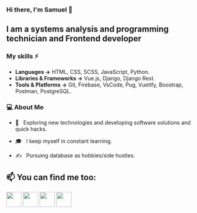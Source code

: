 ### Hi there, I'm Samuel 👋
 <h2>I am a systems analysis and programming technician  and Frontend developer</h2>
 
### My skills ⚡

- **Languages →** HTML, CSS, SCSS, JavaScript, Python.
- **Libraries & Frameworks →** Vue.js, Django, Django Rest.
- **Tools & Platforms →** Git, Firebase, VsCode, Pug, Vuetify, Boostrap, Postman, PostgreSQL.
 
<h3>💻 About Me </h3>

- 🤔 &nbsp; Exploring new technologies and developing software solutions and quick hacks.

- 🎓 &nbsp; I keep myself in constant learning.

- ✍️ &nbsp; Pursuing database as hobbies/side hustles.

## 📫 You can find me too:

[<img src="https://raw.githubusercontent.com/Raymo111/Raymo111/master/socials/linkedin.png" height="40em" align="center" />](https://linkedin.com/in/samuel-arandia)
[<img src="https://raw.githubusercontent.com/Raymo111/Raymo111/master/socials/twitter.svg" height="40em" align="center" />](https://twitter.com/arandia_samuel)
[<img src="https://raw.githubusercontent.com/Raymo111/Raymo111/master/socials/instagram.svg" height="40em" align="center" />](https://instagram.com/samuel_arandia)
[<img src="https://raw.githubusercontent.com/Raymo111/Raymo111/master/socials/gmail.svg" height="40em" align="center" />](mailto:samuelarandia@gmail.com)


<!--
**samuelArandia/samuelarandia** is a ✨ _special_ ✨ repository because its `README.md` (this file) appears on your GitHub profile.

Here are some ideas to get you started:

- 🔭 I’m currently working on ...
- 🌱 I’m currently learning ...
- 👯 I’m looking to collaborate on ...
- 🤔 I’m looking for help with ...
- 💬 Ask me about ...
- 📫 How to reach me: ...
- 😄 Pronouns: ...
- ⚡ Fun fact: ...
-->
